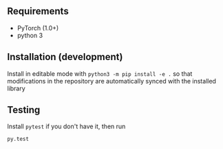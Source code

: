 ## Requirements
- PyTorch (1.0+)
- python 3

## Installation (development)
Install in editable mode with `python3 -m pip install -e .` so that modifications
in the repository are automatically synced with the installed library

## Testing
Install `pytest` if you don't have it, then run
```
py.test
```
